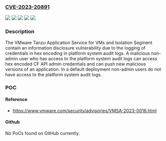 ### [CVE-2023-20891](https://cve.mitre.org/cgi-bin/cvename.cgi?name=CVE-2023-20891)
![](https://img.shields.io/static/v1?label=Product&message=Isolation%20segment&color=blue)
![](https://img.shields.io/static/v1?label=Product&message=VMware%20Tanzu%20Application%20Service%20for%20VMs&color=blue)
![](https://img.shields.io/static/v1?label=Version&message=4.0.x%3C%204.0.4%20&color=brighgreen)
![](https://img.shields.io/static/v1?label=Version&message=4.0.x%3C%204.0.5%20&color=brighgreen)
![](https://img.shields.io/static/v1?label=Vulnerability&message=CWE-532%3A%20Insertion%20of%20Sensitive%20Information%20into%20Log%20File&color=brighgreen)

### Description

The VMware Tanzu Application Service for VMs and Isolation Segment contain an information disclosure vulnerability due to the logging of credentials in hex encoding in platform system audit logs. A malicious non-admin user who has access to the platform system audit logs can access hex encoded CF API admin credentials and can push new malicious versions of an application. In a default deployment non-admin users do not have access to the platform system audit logs.

### POC

#### Reference
- https://www.vmware.com/security/advisories/VMSA-2023-0016.html

#### Github
No PoCs found on GitHub currently.

